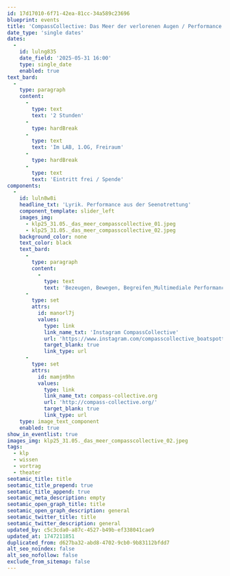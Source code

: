 ```yaml
---
id: 17d17010-6f71-42ea-81cc-34a589c23696
blueprint: events
title: 'CompassCollective: Das Meer der verlorenen Augen / Performance'
date_type: 'single dates'
dates:
  -
    id: lulng835
    date_field: '2025-05-31 16:00'
    type: single_date
    enabled: true
text_bard:
  -
    type: paragraph
    content:
      -
        type: text
        text: '2 Stunden'
      -
        type: hardBreak
      -
        type: text
        text: 'Im LAB, 1.OG, Freiraum'
      -
        type: hardBreak
      -
        type: text
        text: 'Eintritt frei / Spende'
components:
  -
    id: luln8w8i
    headline_txt: 'Lyrik. Performance aus der Seenotrettung'
    component_template: slider_left
    images_img:
      - klp25_31.05._das_meer_compasscollective_01.jpeg
      - klp25_31.05._das_meer_compasscollective_02.jpeg
    background_color: none
    text_color: black
    text_bard:
      -
        type: paragraph
        content:
          -
            type: text
            text: 'Bezeugen, Bewegen, Begreifen_Multimediale Performance von der Grenze, unserer Grenze und unserem Friedhof_von Welle zu Welle und Hoffnung Richtung Horizont, das letzte was bleibt, bis zum reinen Schrecken_von und mit Johannes Behr (CompassCollective), Gerardo Vitale, Heike Pallokat, Marit Persiel. '
      -
        type: set
        attrs:
          id: manorl7j
          values:
            type: link
            link_name_txt: 'Instagram CompassCollective'
            url: 'https://www.instagram.com/compasscollective_boatspotting/'
            target_blank: true
            link_type: url
      -
        type: set
        attrs:
          id: mamjn9hn
          values:
            type: link
            link_name_txt: compass-collective.org
            url: 'http://compass-collective.org/'
            target_blank: true
            link_type: url
    type: image_text_component
    enabled: true
show_in_eventlist: true
images_img: klp25_31.05._das_meer_compasscollective_02.jpeg
tags:
  - klp
  - wissen
  - vortrag
  - theater
seotamic_title: title
seotamic_title_prepend: true
seotamic_title_append: true
seotamic_meta_description: empty
seotamic_open_graph_title: title
seotamic_open_graph_description: general
seotamic_twitter_title: title
seotamic_twitter_description: general
updated_by: c5c3cda0-a87c-4527-b49b-ef338041cae9
updated_at: 1747211851
duplicated_from: d627ba32-abd8-4702-9cb0-9b83112bfdd7
alt_seo_noindex: false
alt_seo_nofollow: false
exclude_from_sitemap: false
---
```

